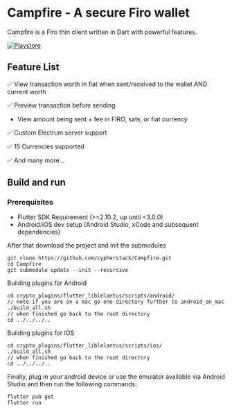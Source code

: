 # Campfire - A secure Firo wallet
Campfire is a Firo thin client written in Dart with powerful features.

[![Playstore](https://bluewallet.io/img/play-store-badge.svg)](https://play.google.com/store/apps/details?id=com.cypherstack.campfire)

## Feature List

✅ View transaction worth in fiat when sent/received to the wallet AND current worth

✅ Preview transaction before sending
- View amount being sent + fee in FIRO, sats, or fiat currency

✅ Custom Electrum server support

✅ 15 Currencies supported

✅ And many more...

## Build and run
### Prerequisites
- Flutter SDK Requirement (>=2.10.2, up until <3.0.0)
- Android/iOS dev setup (Android Studio, xCode and subsequent dependencies)

After that download the project and init the submodules
```
git clone https://github.com/cypherstack/Campfire.git
cd Campfire
git submodule update --init --recursive
```

Building plugins for Android
```
cd crypto_plugins/flutter_liblelantus/scripts/android/
// note if you are on a mac go one directory further to android_on_mac
./build_all.sh
// when finished go back to the root directory
cd ../../../..
```

Building plugins for IOS

```
cd crypto_plugins/flutter_liblelantus/scripts/ios/
./build_all.sh
// when finished go back to the root directory
cd ../../../..
```

Finally, plug in your android device or use the emulator available via Android Studio and then run the following commands:
```
flutter pub get
flutter run
```
